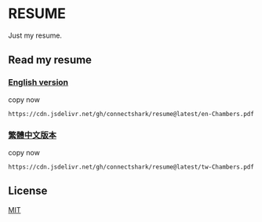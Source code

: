 # RESUME

Just my resume.

## Read my resume


### [English version](https://cdn.jsdelivr.net/gh/connectshark/resume@latest/en-Chambers.pdf)

copy now
```
https://cdn.jsdelivr.net/gh/connectshark/resume@latest/en-Chambers.pdf
```

### [繁體中文版本](https://cdn.jsdelivr.net/gh/connectshark/resume@latest/tw-Chambers.pdf)

copy now
```
https://cdn.jsdelivr.net/gh/connectshark/resume@latest/tw-Chambers.pdf
```

## License

[MIT](https://github.com/connectshark/resume/blob/main/LICENSE)
